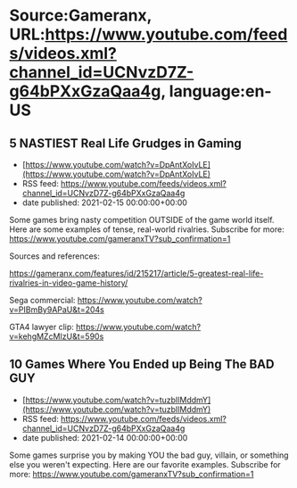 # Source:Gameranx, URL:https://www.youtube.com/feeds/videos.xml?channel_id=UCNvzD7Z-g64bPXxGzaQaa4g, language:en-US

## 5 NASTIEST Real Life Grudges in Gaming
 - [https://www.youtube.com/watch?v=DpAntXoIvLE](https://www.youtube.com/watch?v=DpAntXoIvLE)
 - RSS feed: https://www.youtube.com/feeds/videos.xml?channel_id=UCNvzD7Z-g64bPXxGzaQaa4g
 - date published: 2021-02-15 00:00:00+00:00

Some games bring nasty competition OUTSIDE of the game world itself. Here are some examples of tense, real-world rivalries.
Subscribe for more: https://www.youtube.com/gameranxTV?sub_confirmation=1

Sources and references:

https://gameranx.com/features/id/215217/article/5-greatest-real-life-rivalries-in-video-game-history/

Sega commercial: https://www.youtube.com/watch?v=PIBmBy9APaU&t=204s

GTA4 lawyer clip: https://www.youtube.com/watch?v=kehgMZcMIzU&t=590s

## 10 Games Where You Ended up Being The BAD GUY
 - [https://www.youtube.com/watch?v=tuzbIlMddmY](https://www.youtube.com/watch?v=tuzbIlMddmY)
 - RSS feed: https://www.youtube.com/feeds/videos.xml?channel_id=UCNvzD7Z-g64bPXxGzaQaa4g
 - date published: 2021-02-14 00:00:00+00:00

Some games surprise you by making YOU the bad guy, villain, or something else you weren't expecting. Here are our favorite examples.
Subscribe for more: https://www.youtube.com/gameranxTV?sub_confirmation=1


